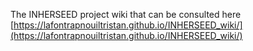 The INHERSEED project wiki that can be consulted here [https://lafontrapnouiltristan.github.io/INHERSEED_wiki/](https://lafontrapnouiltristan.github.io/INHERSEED_wiki/)
